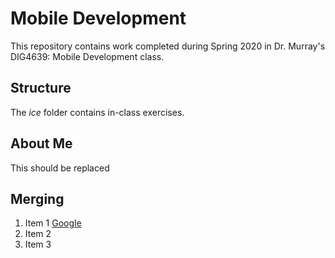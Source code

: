 # Mobile Development
This repository contains work completed during Spring 2020 in Dr. Murray's DIG4639: Mobile Development class.

## Structure
The *ice* folder contains in-class exercises. 

## About Me
This should be replaced

## Merging
1. Item 1 [Google](http://ww.google.com)
1. Item 2
1. Item 3

